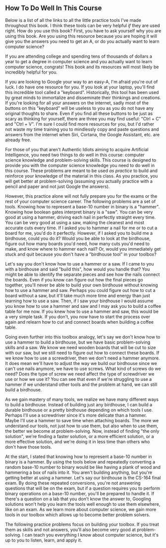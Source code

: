 ## How To Do Well In This Course

Below is a list of all the links to all the little practice tools I've made
throughout this book.
I think these tools can be very helpful _if_ they are used right.
How do you use this book?
First, you have to ask yourself why you are using this book.
Are you using this resource because you are hoping it will give you the answers
you need to get an A, or do you actually want to learn computer science?

If you are attending college and spending tens of thousands of dollars a year to
get a degree in computer science and you actually want to learn computer
science, congrats!
This book and its resources will most likely be incredibly helpful for you.

If you are looking to Google your way to an easy-A, I'm afraid you're out of
luck.
I do have one resource for you.
If you look at your laptop, you'll find this incredible tool called a
"keyboard".
Historically, this tool has been used by great minds to immortalize and
disseminate their thinkings and creations.
If you're looking for all your answers on the internet, sadly most of the
buttons on this "keyboard" will be useless to you as you do not have any
original thoughts to share.
Even if you find all these buttons to be just as scary as thinking for yourself,
there are three you may find useful: "Ctrl + C" and "Ctrl + V".
I'm sure I could find more resources for you, but I'd rather not waste my time
training you to mindlessly copy and paste questions and answers from the
internet when Siri, Cortana, the Google Assistant, etc. are already free.

For those of you that aren't Authentic Idiots aiming to acquire Artificial
Intelligence, you need two things to do well in this course: computer science
knowledge and problem-solving skills.
This course is designed to provide you with the computer science knowledge you
need to do well in this course.
These problems are meant to be used _as practice_ to build and reinforce
your knowledge of the material in this class.
As you practice, you will get better at problem-solving (assuming you actually
practice with a pencil and paper and not just Google the answers).

However, this practice alone will not fully prepare you for the exams or the
rest of your computer science career.
The following problems are a set of tools.
Knowing how to represent a base-10 number in binary is a "hammer".
Knowing how boolean gates interpret binary is a "saw".
You can be very good at using a hammer, driving each nail in perfectly straight
every time.
You can be very good at using a saw, making the cleanest and most accurate cuts
every time.
If I asked you to hammer a nail for me or to cut a board for me, you'd do it
perfectly.
However, if I asked you to build me a birdhouse, could you do it?
Would you be able to look at the birdhouse, figure out how many boards you'd
need, how many cuts you'd need to make, and know where to hammer each nail?
Or, would you immediately get stuck and quit because you don't have a "birdhouse
tool" in your toolbox?

Let's say you don't know how to use a hammer or a saw.
If I came to you with a birdhouse and said "build this", how would you handle
that?
You might be able to identify the separate pieces and see how the nails connect
the boards.
Even if you know can figure out how the final pieces go together, you'll never
be able to build your own birdhouse without knowing how to use a hammer and saw.
Perhaps you could figure out how to cut a board without a saw, but it'll take
much more time and energy than just learning how to use a saw.
Then, if I saw your birdhouse I would assume you know how to use a hammer and
saw and I may ask you to build a coffee table for me now.
If you knew how to use a hammer and saw, this would be a very simple task.
If you don't, you now have to start the process over again and relearn how to
cut and connect boards when building a coffee table.

Going even further into this toolbox analogy, let's say we don't know how to
use a hammer to build a birdhouse, but we have basic problem-solving skills and
a saw.
We know we need wooden boards that will be cut to size with our saw, but we
still need to figure out how to connect these boards.
If we know how to use a screwdriver, then we don't need a hammer anymore.
It does mean we'll have to adjust the way we build our birdhouse since we can't
use nails anymore, we have to use screws.
What kind of screws do we need?
Does the type of screw we need affect the type of screwdriver we use or how we
use it?
You can see that even if we're struggling to use a hammer if we understand
other tools and the problem at hand, we can still build a birdhouse.

As we gain mastery of many tools, we realize we have many different ways to
build a birdhouse.
Instead of building just any birdhouse, I can build a durable birdhouse or a
pretty birdhouse depending on which tools I use.
Perhaps I'll use a screwdriver since it's more delicate than a hammer.
Maybe I'll use a hammer to save time when attaching boards.
The more we understand our tools, not just how to use them, but also when to use
them, the better we become at problem-solving.
Now, instead of finding "the only solution", we're finding a faster solution, or
a more efficient solution, or a more effective solution, and we're doing it in
less time than others who don't have those tools.

At the start, I stated that knowing how to represent a base-10 number in binary
is a hammer.
By using the tools below and repeatedly converting a random base-10 number to
binary would be like having a plank of wood and hammering a box of nails into
it.
You aren't building anything, but you're getting better at using a hammer.
Let's say our birdhouse is the CS-164 final exam.
By doing these repeated conversions, you're not answering questions that will be
on the exam, but if a question requires you to perform binary operations on a
base-10 number, you'll be prepared to handle it.
If there's a question on a lab that you don't know the answer to, Googling
solutions won't help you learn the tools well enough to use them elsewhere, like
on an exam.
As we learn more about computer science, we gain more tools in our toolbox
which allows up to become better problem solvers.

The following practice problems focus on building your toolbox.
If you treat them as skills and not answers, you'll also become very good at
problem-solving.
I can teach you everything I know about computer science, but it's up to you to
listen, learn, and apply it.
